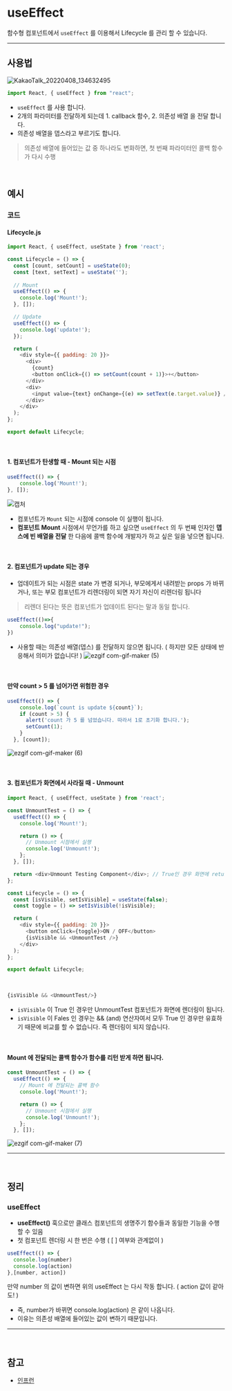 # useEffect

함수형 컴포넌트에서 `useEffect` 를 이용해서 Lifecycle 를 관리 할 수 있습니다.

***

## 사용법

![KakaoTalk_20220408_134632495](https://user-images.githubusercontent.com/87301268/162366198-07bc4447-77a6-4522-a6e9-a944cf9ba3c4.jpg)

```js
import React, { useEffect } from "react";
```
- `useEffect` 를 사용 합니다.
- 2개의 파라미터를 전달하게 되는데 1. callback 함수, 2. 의존성 배열 을 전달 합니다.
- 의존성 배열을 뎁스라고 부르기도 합니다.
> 의존성 배열에 들어있는 값 중 하나라도 변화하면, 첫 번째 파라미터인 콜백 함수가 다시 수행

<br>

## 예시
### 코드
#### Lifecycle.js
```js
import React, { useEffect, useState } from 'react';

const Lifecycle = () => {
  const [count, setCount] = useState(0);
  const [text, setText] = useState('');
  
  // Mount
  useEffect(() => {
    console.log('Mount!');
  }, []);

  // Update
  useEffect(() => {
    console.log('update!');
  });

  return (
    <div style={{ padding: 20 }}>
      <div>
        {count}
        <button onClick={() => setCount(count + 1)}>+</button>
      </div>
      <div>
        <input value={text} onChange={(e) => setText(e.target.value)} />
      </div>
    </div>
  );
};

export default Lifecycle;
```

<br>

#### 1. 컴포넌트가 탄생할 때 - Mount 되는 시점
```js
useEffect(() => {
    console.log('Mount!');
}, []);
```

![캡처](https://user-images.githubusercontent.com/87301268/162368517-4e554a22-0506-48b5-8ecf-08e892359611.JPG)

- 컴포넌트가 `Mount` 되는 시점에 console 이 실행이 됩니다.
- __컴포넌트 Mount__ 시점에서 무언가를 하고 싶으면 `useEffect` 의 두 번째 인자인 __뎁스에 빈 배열을 전달__ 한 다음에 콜백 함수에 개발자가 하고 싶은 일을 넣으면 됩니다.

<br>

#### 2. 컴포넌트가 update 되는 경우 
- 업데이트가 되는 시점은 state 가 변경 되거나, 부모에게서 내려받는 props 가 바뀌거나, 또는 부모 컴포넌트가 리렌더링이 되면 자기 자신이 리렌더링 됩니다
> 리렌더 된다는 뜻은 컴포넌트가 업데이트 된다는 말과 동일 합니다.
```js
useEffect(()=>{
	console.log("update!");
})
```
- 사용할 때는 의존성 배열(뎁스) 를 전달하지 않으면 됩니다. ( 하지만 모든 상태에 반응해서 의미가 없습니다! )
![ezgif com-gif-maker (5)](https://user-images.githubusercontent.com/87301268/162370026-20214617-f964-47b6-8fcc-60d9485e57de.gif)

<br>

#### 만약 count > 5 를 넘어가면 위험한 경우
```js
useEffect(() => {
    console.log(`count is update ${count}`);
    if (count > 5) {
      alert('count 가 5 를 넘었습니다. 따라서 1로 초기화 합니다.');
      setCount(1);
    }
  }, [count]);
```
![ezgif com-gif-maker (6)](https://user-images.githubusercontent.com/87301268/162371509-2212a950-ec21-4518-92ee-7136387324b0.gif)

<br>

#### 3. 컴포넌트가 화면에서 사라질 때 - Unmount
```js
import React, { useEffect, useState } from 'react';

const UnmountTest = () => {
  useEffect(() => {
    console.log('Mount!');

    return () => {
      // Unmount 시점에서 실행
      console.log('Unmount!');
    };
  }, []);

  return <div>Unmount Testing Component</div>; // True인 경우 화면에 return
};

const Lifecycle = () => {
  const [isVisible, setIsVisible] = useState(false);
  const toggle = () => setIsVisible(!isVisible);

  return (
    <div style={{ padding: 20 }}>
      <button onClick={toggle}>ON / OFF</button>
      {isVisible && <UnmountTest />}
    </div>
  );
};

export default Lifecycle;
```
<br>

```js
{isVisible && <UnmountTest/>} 
```
- `isVisible` 이 True 인 경우만 UnmountTest 컴포넌트가 화면에 렌더링이 됩니다.
- `isVisible` 이 Fales 인 경우는 && (and) 연산자여서 모두 True 인 경우만 유효하기 때문에 비교를 할 수 없습니다. 즉 렌더링이 되지 않습니다.

<br>

#### Mount 에 전달되는 콜백 함수가 함수를 리턴 받게 하면 됩니다.
```js
const UnmountTest = () => {
  useEffect(() => {
    // Mount 에 전달되는 콜백 함수
    console.log('Mount!');

    return () => {
      // Unmount 시점에서 실행
      console.log('Unmount!');
    };
  }, []);
```
![ezgif com-gif-maker (7)](https://user-images.githubusercontent.com/87301268/162373833-92515ee2-3e4d-43fc-872c-a7a6443a5282.gif)

***
<br>

## 정리
### useEffect
- __useEffect()__ 훅으로만 클래스 컴포넌트의 생명주기 함수들과 동일한 기능을 수행 할 수 있음
- 첫 컴포넌트 렌더링 시 한 번은 수행 ( [ ] 여부와 관계없이 )
```js
useEffect(() => {
  console.log(number)
  console.log(action)
},[number, action])
```

만약 number 의 값이 변하면 위의 useEffect 는 다시 작동 합니다. ( action 값이 같아도! )
- 즉, number가 바뀌면 console.log(action) 은 같이 나옵니다. 
- 이유는 의존성 배열에 들어있는 값이 변하기 때문입니다.


***
<br>

## 참고
- [인프런](https://www.inflearn.com/course/%ED%95%9C%EC%9E%85-%EB%A6%AC%EC%95%A1%ED%8A%B8/dashboard)